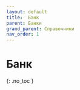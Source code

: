 ```yaml
---
layout: default
title:	Банк
parent: Банки
grand_parent: Справочники
nav_order: 1
---
```


# Банк
{: .no_toc }
